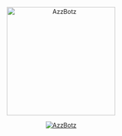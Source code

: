 <p align="center">
<img src="https://media.tenor.com/images/e15cb1453a09e25bab41116d930329bf/tenor.gif" alt="AzzBotz" width="250"/>

<p align="center">
    <a href="http://Wa.me/62859194145686">
        <img
            src="https://readme-typing-svg.herokuapp.com?size=15&width=250&lines=Tetap+Putus+Asa+By+Al+Affandi+🔥"
            alt="AzzBotz"
        />
    </a>
</p>
